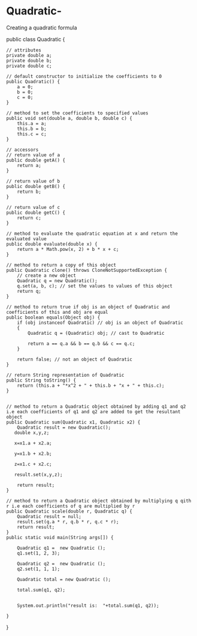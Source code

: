 # Quadratic-
Creating a quadratic formula 

public class Quadratic {

    // attributes
    private double a;
    private double b;
    private double c;

    // default constructor to initialize the coefficients to 0
    public Quadratic() {
        a = 0;
        b = 0;
        c = 0;
    }

    // method to set the coefficients to specified values
    public void set(double a, double b, double c) {
        this.a = a;
        this.b = b;
        this.c = c;
    }

    // accessors
    // return value of a
    public double getA() {
        return a;
    }

    // return value of b
    public double getB() {
        return b;
    }

    // return value of c
    public double getC() {
        return c;
    }

    // method to evaluate the quadratic equation at x and return the evaluated value
    public double evaluate(double x) {
        return a * Math.pow(x, 2) + b * x + c;
    }

    // method to return a copy of this object
    public Quadratic clone() throws CloneNotSupportedException {
        // create a new object
        Quadratic q = new Quadratic();
        q.set(a, b, c); // set the values to values of this object
        return q;
    }

    // method to return true if obj is an object of Quadratic and coefficients of this and obj are equal
    public boolean equals(Object obj) {
        if (obj instanceof Quadratic) // obj is an object of Quadratic
        {
            Quadratic q = (Quadratic) obj; // cast to Quadratic

            return a == q.a && b == q.b && c == q.c;
        }

        return false; // not an object of Quadratic
    }

    // return String representation of Quadratic
    public String toString() {
        return (this.a + "*x^2 + " + this.b + "x + " + this.c);
    }
    
    
    // method to return a Quadratic object obtained by adding q1 and q2 i.e each coefficients of q1 and q2 are added to get the resultant object
    public Quadratic sum(Quadratic x1, Quadratic x2) {
        Quadratic result = new Quadratic();
       double x,y,z;
   
       x=x1.a + x2.a;
    
       y=x1.b + x2.b;
       
       z=x1.c + x2.c;
        
       result.set(x,y,z);

        return result;
    }

    // method to return a Quadratic object obtained by multiplying q qith r i.e each coefficients of q are multiplied by r
    public Quadratic scale(double r, Quadratic q) {
        Quadratic result = null;
        result.set(q.a * r, q.b * r, q.c * r);
        return result;
    }
    public static void main(String args[]) {
        
        Quadratic q1 =  new Quadratic ();
        q1.set(1, 2, 3);
       
        Quadratic q2 =  new Quadratic ();
        q2.set(1, 1, 1);
        
        Quadratic total = new Quadratic ();
      
        total.sum(q1, q2);
        
        
        System.out.println("result is:  "+total.sum(q1, q2));
        
    }
    
}
